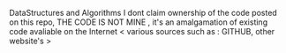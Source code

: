DataStructures and Algorithms
	I dont claim ownership of the code posted on this repo, THE CODE IS NOT MINE , it's an amalgamation of existing code avaliable on the Internet < various sources such as : GITHUB, other website's >
